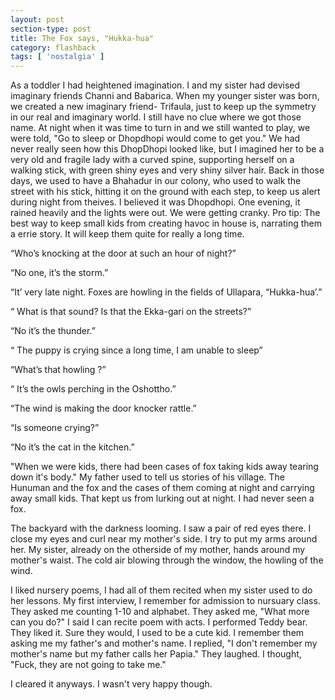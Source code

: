 ```yaml
---
layout: post
section-type: post
title: The Fox says, "Hukka-hua"
category: flashback
tags: [ 'nostalgia' ]
---
```


As a toddler I had heightened imagination. I and my sister had devised imaginary friends Channi and Babarica. When my younger sister was born, we created a new imaginary friend- Trifaula, just to keep up the symmetry in our real and imaginary world. I still have no clue where we got those name. At night when it was time to turn in and we still wanted to play, we were told, "Go to sleep or Dhopdhopi would come to get you." We had never really seen how this DhopDhopi looked like, but I imagined her to be a very old and fragile lady with a curved spine, supporting herself on a walking stick, with green shiny eyes and very shiny silver hair. Back in those days, we used to have a Bhahadur in our colony, who used to walk the street with his stick, hitting it on the ground with each step, to keep us alert during night from theives. I believed it was Dhopdhopi. One evening, it rained heavily and the lights were out. We were getting cranky. Pro tip: The best way to keep small kids from creating havoc in house is, narrating them a errie story. It will  keep them quite for really a long time.

“Who’s knocking at the door at such an hour of night?”

“No one, it’s the storm.”

“It’ very late night. Foxes are howling in the fields of Ullapara, “Hukka-hua’.”

“ What is that sound? Is that the Ekka-gari on the streets?”

“No it’s the thunder.”

“ The puppy is crying since a long time, I am unable to sleep”

“What’s that howling ?”

“ It’s the owls perching in the  Oshottho.”

“The wind is making the door knocker rattle.”

“Is someone crying?”

“No it’s the cat in the kitchen.”

"When we were kids, there had been cases of fox taking kids away tearing down it's body." My father used to tell us stories of his village. The Hunuman and the fox and the cases of them coming at night and carrying away small kids. That kept us from lurking out at night.  I had never seen a fox. 

The backyard with the darkness looming. I saw a pair of red eyes there. I close my eyes and curl near my mother's side. I try to put my arms around her. My sister, already on the otherside of my mother, hands around my mother's waist. The cold air blowing through the window, the howling of the wind.

I liked nursery poems, I had all of them recited when my sister used to do her lessons. My first interview, I remember for admission to nursuary class. They asked me counting 1-10 and alphabet. They asked me, "What more can you do?" I said I can recite poem with acts. I performed Teddy bear. They liked it. Sure they would, I used to be a cute kid. I remember them asking me my father's and mother's name. I replied, "I don't remember my mother's name but my father calls her Papia." They laughed. I thought, "Fuck, they are not going to take me."

I cleared it anyways. I wasn't very happy though.
